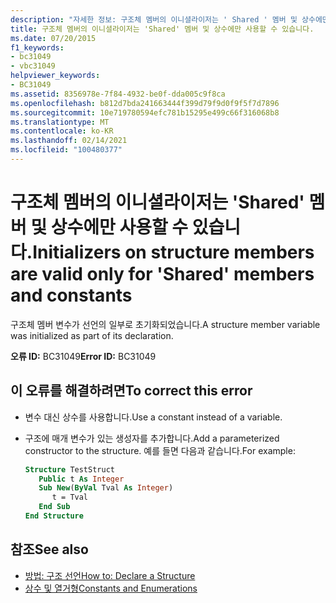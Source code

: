 ```yaml
---
description: "자세한 정보: 구조체 멤버의 이니셜라이저는 ' Shared ' 멤버 및 상수에만 사용할 수 있습니다."
title: 구조체 멤버의 이니셜라이저는 'Shared' 멤버 및 상수에만 사용할 수 있습니다.
ms.date: 07/20/2015
f1_keywords:
- bc31049
- vbc31049
helpviewer_keywords:
- BC31049
ms.assetid: 8356978e-7f84-4932-be0f-dda005c9f8ca
ms.openlocfilehash: b812d7bda241663444f399d79f9d0f9f5f7d7896
ms.sourcegitcommit: 10e719780594efc781b15295e499c66f316068b8
ms.translationtype: MT
ms.contentlocale: ko-KR
ms.lasthandoff: 02/14/2021
ms.locfileid: "100480377"
---
```

# <a name="initializers-on-structure-members-are-valid-only-for-shared-members-and-constants"></a><span data-ttu-id="0c529-103">구조체 멤버의 이니셜라이저는 'Shared' 멤버 및 상수에만 사용할 수 있습니다.</span><span class="sxs-lookup"><span data-stu-id="0c529-103">Initializers on structure members are valid only for 'Shared' members and constants</span></span>

<span data-ttu-id="0c529-104">구조체 멤버 변수가 선언의 일부로 초기화되었습니다.</span><span class="sxs-lookup"><span data-stu-id="0c529-104">A structure member variable was initialized as part of its declaration.</span></span>  
  
 <span data-ttu-id="0c529-105">**오류 ID:** BC31049</span><span class="sxs-lookup"><span data-stu-id="0c529-105">**Error ID:** BC31049</span></span>  
  
## <a name="to-correct-this-error"></a><span data-ttu-id="0c529-106">이 오류를 해결하려면</span><span class="sxs-lookup"><span data-stu-id="0c529-106">To correct this error</span></span>  
  
- <span data-ttu-id="0c529-107">변수 대신 상수를 사용합니다.</span><span class="sxs-lookup"><span data-stu-id="0c529-107">Use a constant instead of a variable.</span></span>  
  
- <span data-ttu-id="0c529-108">구조에 매개 변수가 있는 생성자를 추가합니다.</span><span class="sxs-lookup"><span data-stu-id="0c529-108">Add a parameterized constructor to the structure.</span></span> <span data-ttu-id="0c529-109">예를 들면 다음과 같습니다.</span><span class="sxs-lookup"><span data-stu-id="0c529-109">For example:</span></span>  
  
    ```vb  
    Structure TestStruct  
       Public t As Integer  
       Sub New(ByVal Tval As Integer)  
          t = Tval  
       End Sub  
    End Structure  
    ```  
  
## <a name="see-also"></a><span data-ttu-id="0c529-110">참조</span><span class="sxs-lookup"><span data-stu-id="0c529-110">See also</span></span>

- [<span data-ttu-id="0c529-111">방법: 구조 선언</span><span class="sxs-lookup"><span data-stu-id="0c529-111">How to: Declare a Structure</span></span>](../programming-guide/language-features/data-types/how-to-declare-a-structure.md)
- [<span data-ttu-id="0c529-112">상수 및 열거형</span><span class="sxs-lookup"><span data-stu-id="0c529-112">Constants and Enumerations</span></span>](../programming-guide/language-features/constants-enums/index.md)
